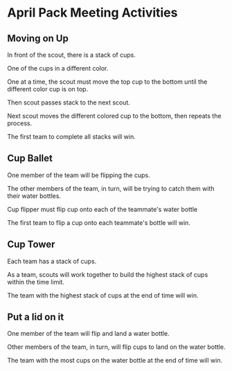 # April Pack Meeting Activities 

## **Moving on Up**

In front of the scout, there is a stack of cups.

One of the cups in a different color.

One at a time, the scout must move the top cup to the bottom until the different color cup is on top.

Then scout passes stack to the next scout.

Next scout moves the different colored cup to the bottom, then repeats the process.

The first team to complete all stacks will win.

## **Cup Ballet**

One member of the team will be flipping the cups.

The other members of the team, in turn, will be trying to catch them with their water bottles.

Cup flipper must flip cup onto each of the teammate's water bottle

The first team to flip a cup onto each teammate's bottle will win.

## **Cup Tower**

Each team has a stack of cups.

As a team, scouts will work together to build the highest stack of cups within the time limit.

The team with the highest stack of cups at the end of time will win.

## **Put a lid on it**

One member of the team will flip and land a water bottle.

Other members of the team, in turn, will flip cups to land on the water bottle.

The team with the most cups on the water bottle at the end of time will win.